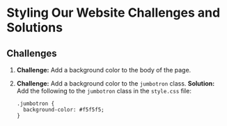 # Styling Our Website Challenges and Solutions

## Challenges

1.  **Challenge:** Add a background color to the body of the page.


2.  **Challenge:** Add a background color to the `jumbotron` class.
    **Solution:** Add the following to the `jumbotron` class in the `style.css` file:

        .jumbotron {
          background-color: #f5f5f5;
        }
